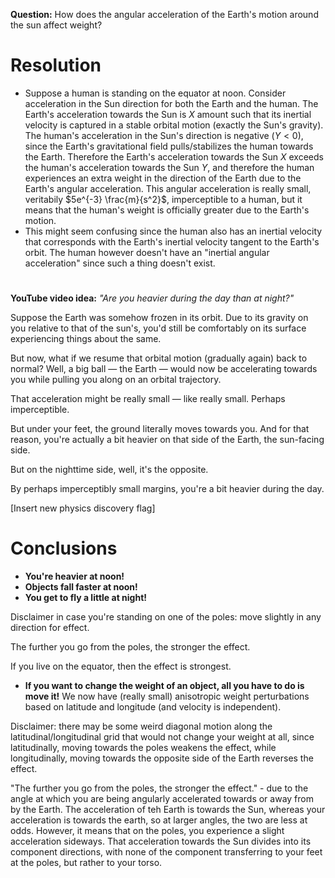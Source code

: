 **Question:** How does the angular acceleration of the Earth's motion around the sun affect weight?

# Resolution

- Suppose a human is standing on the equator at noon. Consider acceleration in the Sun direction for both the Earth and the human. The Earth's acceleration towards the Sun is $X$ amount such that its inertial velocity is captured in a stable orbital motion (exactly the Sun's gravity). The human's acceleration in the Sun's direction is negative ($Y < 0$), since the Earth's gravitational field pulls/stabilizes the human towards the Earth. Therefore the Earth's acceleration towards the Sun $X$ exceeds the human's acceleration towards the Sun $Y$, and therefore the human experiences an extra weight in the direction of the Earth due to the Earth's angular acceleration. This angular acceleration is really small, veritabily $5e^{-3} \frac{m}{s^2}$, imperceptible to a human, but it means that the human's weight is officially greater due to the Earth's motion.
- This might seem confusing since the human also has an inertial velocity that corresponds with the Earth's inertial velocity tangent to the Earth's orbit. The human however doesn't have an "inertial angular acceleration" since such a thing doesn't exist.

#

**YouTube video idea:** *"Are you heavier during the day than at night?"*

Suppose the Earth was somehow frozen in its orbit. Due to its gravity on you relative to that of the sun's, you'd still be comfortably on its surface experiencing things about the same.

But now, what if we resume that orbital motion (gradually again) back to normal? Well, a big ball — the Earth — would now be accelerating towards you while pulling you along on an orbital trajectory.

That acceleration might be really small — like really small. Perhaps imperceptible.

But under your feet, the ground literally moves towards you. And for that reason, you're actually a bit heavier on that side of the Earth, the sun-facing side.

But on the nighttime side, well, it's the opposite.

By perhaps imperceptibly small margins, you're a bit heavier during the day.

[Insert new physics discovery flag]

# Conclusions

- **You're heavier at noon!**
- **Objects fall faster at noon!**
- **You get to fly a little at night!**

Disclaimer in case you're standing on one of the poles: move slightly in any direction for effect.

The further you go from the poles, the stronger the effect.

If you live on the equator, then the effect is strongest.

- **If you want to change the weight of an object, all you have to do is move it!** We now have (really small) anisotropic weight perturbations based on latitude and longitude (and velocity is independent).

Disclaimer: there may be some weird diagonal motion along the latitudinal/longitudinal grid that would not change your weight at all, since latitudinally, moving towards the poles weakens the effect, while longitudinally, moving towards the opposite side of the Earth reverses the effect.

"The further you go from the poles, the stronger the effect." - due to the angle at which you are being angularly accelerated towards or away from by the Earth. The acceleration of teh Earth is towards the Sun, whereas your acceleration is towards the earth, so at larger angles, the two are less at odds. However, it means that on the poles, you experience a slight acceleration sideways. That acceleration towards the Sun divides into its component directions, with none of the component transferring to your feet at the poles, but rather to your torso.
